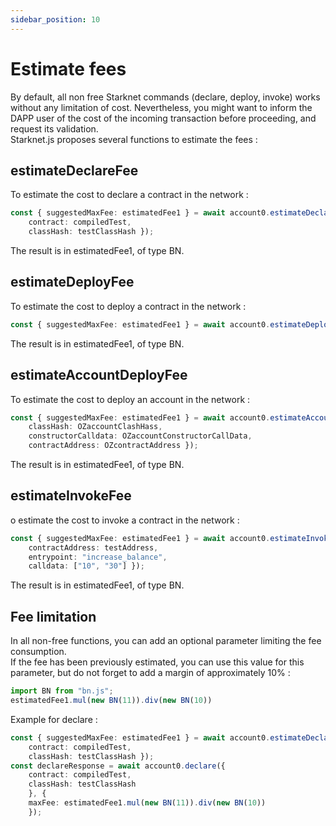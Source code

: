 ```yaml
---
sidebar_position: 10
---
```

# Estimate fees
By default, all non free Starknet commands (declare, deploy, invoke) works without any limitation of cost. Nevertheless, you might want to inform the DAPP user of the cost of the incoming transaction before proceeding, and request its validation.  
Starknet.js proposes several functions to estimate the fees :  
## estimateDeclareFee
To estimate the cost to declare a contract in the network : 
```typescript
const { suggestedMaxFee: estimatedFee1 } = await account0.estimateDeclareFee({ 
	contract: compiledTest, 
	classHash: testClassHash });
```
The result is in estimatedFee1, of type BN.
## estimateDeployFee
To estimate the cost to deploy a contract in the network : 
```typescript
const { suggestedMaxFee: estimatedFee1 } = await account0.estimateDeployFee({ classHash: testClassHash });
```
The result is in estimatedFee1, of type BN.
## estimateAccountDeployFee
To estimate the cost to deploy an account in the network : 
```typescript
const { suggestedMaxFee: estimatedFee1 } = await account0.estimateAccountDeployFee({ 
	classHash: OZaccountClashHass, 
	constructorCalldata: OZaccountConstructorCallData,
	contractAddress: OZcontractAddress });
```
The result is in estimatedFee1, of type BN.

## estimateInvokeFee
o estimate the cost to invoke a contract in the network : 
```typescript
const { suggestedMaxFee: estimatedFee1 } = await account0.estimateInvokeFee({ 
	contractAddress: testAddress, 
	entrypoint: "increase_balance", 
	calldata: ["10", "30"] });
```
The result is in estimatedFee1, of type BN.



## Fee limitation
In all non-free functions, you can add an optional parameter limiting the fee consumption.  
If the fee has been previously estimated, you can use this value for this parameter, but do not forget to add a margin of approximately 10% :
```typescript
import BN from "bn.js";
estimatedFee1.mul(new BN(11)).div(new BN(10))
```
Example for declare :
```typescript
const { suggestedMaxFee: estimatedFee1 } = await account0.estimateDeclareFee({ 
	contract: compiledTest, 
	classHash: testClassHash });
const declareResponse = await account0.declare({ 
	contract: compiledTest, 
	classHash: testClassHash 
	}, { 
	maxFee: estimatedFee1.mul(new BN(11)).div(new BN(10)) 
	});